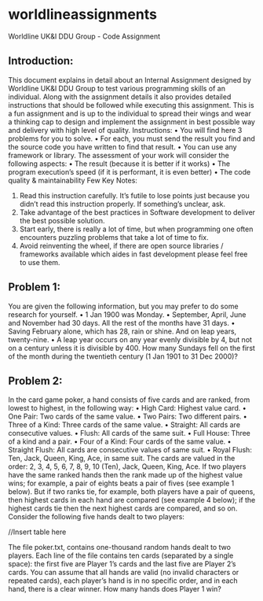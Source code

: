 # worldlineassignments

Worldline UK&I DDU Group - Code Assignment

## Introduction:
This document explains in detail about an Internal Assignment designed by Worldline UK&I DDU Group to test
various programming skills of an individual. Along with the assignment details it also provides detailed instructions
that should be followed while executing this assignment.
This is a fun assignment and is up to the individual to spread their wings and wear a thinking cap to design and
implement the assignment in best possible way and delivery with high level of quality.
Instructions:
• You will find here 3 problems for you to solve.
• For each, you must send the result you find and the source code you have written to find that result.
• You can use any framework or library.
The assessment of your work will consider the following aspects:
• The result (because it is better if it works)
• The program execution’s speed (if it is performant, it is even better)
• The code quality & maintainability
Few Key Notes:
1. Read this instruction carefully. It’s futile to lose points just because you didn’t read this instruction properly.
If something’s unclear, ask.
2. Take advantage of the best practices in Software development to deliver the best possible solution.
3. Start early, there is really a lot of time, but when programming one often encounters puzzling problems that
take a lot of time to fix.
4. Avoid reinventing the wheel, if there are open source libraries / frameworks available which aides in fast
development please feel free to use them.
## Problem 1:
You are given the following information, but you may prefer to do some research for yourself.
• 1 Jan 1900 was Monday.
• September, April, June and November had 30 days. All the rest of the months have 31 days.
• Saving February alone, which has 28, rain or shine. And on leap years, twenty-nine.
• A leap year occurs on any year evenly divisible by 4, but not on a century unless it is divisible by 400.
How many Sundays fell on the first of the month during the twentieth century (1 Jan 1901 to 31 Dec 2000)?


## Problem 2:
In the card game poker, a hand consists of five cards and are ranked, from lowest to highest, in the following way:
• High Card: Highest value card.
• One Pair: Two cards of the same value.
• Two Pairs: Two different pairs.
• Three of a Kind: Three cards of the same value.
• Straight: All cards are consecutive values.
• Flush: All cards of the same suit.
• Full House: Three of a kind and a pair.
• Four of a Kind: Four cards of the same value.
• Straight Flush: All cards are consecutive values of same suit.
• Royal Flush: Ten, Jack, Queen, King, Ace, in same suit.
The cards are valued in the order: 2, 3, 4, 5, 6, 7, 8, 9, 10 (Ten), Jack, Queen, King, Ace.
If two players have the same ranked hands then the rank made up of the highest value wins; for example, a pair of
eights beats a pair of fives (see example 1 below).
But if two ranks tie, for example, both players have a pair of queens, then highest cards in each hand are compared
(see example 4 below); if the highest cards tie then the next highest cards are compared, and so on. Consider the
following five hands dealt to two players:

//Insert table here


The file poker.txt, contains one-thousand random hands dealt to two players. Each line of the file contains ten cards
(separated by a single space): the first five are Player 1’s cards and the last five are Player 2’s cards.
You can assume that all hands are valid (no invalid characters or repeated cards), each player’s hand is in no specific
order, and in each hand, there is a clear winner.
How many hands does Player 1 win?
